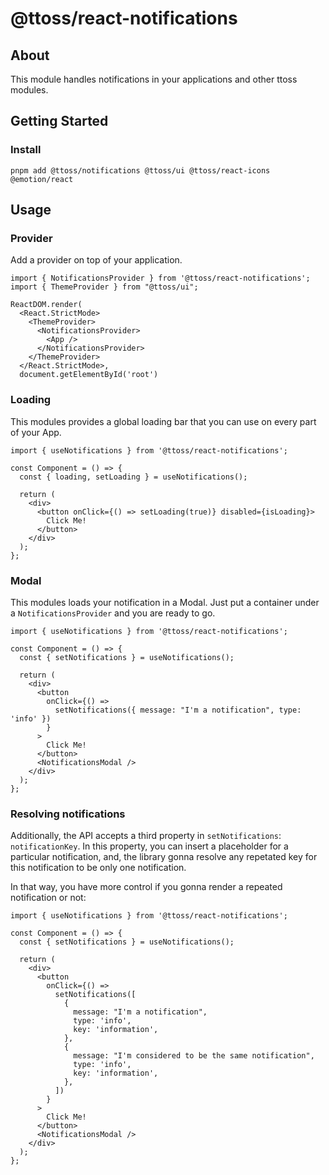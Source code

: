 # @ttoss/react-notifications

## About

This module handles notifications in your applications and other ttoss modules.

## Getting Started

### Install

```shell
pnpm add @ttoss/notifications @ttoss/ui @ttoss/react-icons @emotion/react
```

## Usage

### Provider

Add a provider on top of your application.

```tsx
import { NotificationsProvider } from '@ttoss/react-notifications';
import { ThemeProvider } from "@ttoss/ui";

ReactDOM.render(
  <React.StrictMode>
    <ThemeProvider>
      <NotificationsProvider>
        <App />
      </NotificationsProvider>
    </ThemeProvider>
  </React.StrictMode>,
  document.getElementById('root')
```

### Loading

This modules provides a global loading bar that you can use on every part of your App.

```tsx
import { useNotifications } from '@ttoss/react-notifications';

const Component = () => {
  const { loading, setLoading } = useNotifications();

  return (
    <div>
      <button onClick={() => setLoading(true)} disabled={isLoading}>
        Click Me!
      </button>
    </div>
  );
};
```

### Modal

This modules loads your notification in a Modal. Just put a container under a `NotificationsProvider` and you are ready to go.

```tsx
import { useNotifications } from '@ttoss/react-notifications';

const Component = () => {
  const { setNotifications } = useNotifications();

  return (
    <div>
      <button
        onClick={() =>
          setNotifications({ message: "I'm a notification", type: 'info' })
        }
      >
        Click Me!
      </button>
      <NotificationsModal />
    </div>
  );
};
```

### Resolving notifications

Additionally, the API accepts a third property in `setNotifications`: `notificationKey`.
In this property, you can insert a placeholder for a particular notification, and, the library gonna resolve any repetated key for this notification to be only one notification.

In that way, you have more control if you gonna render a repeated notification or not:

```tsx
import { useNotifications } from '@ttoss/react-notifications';

const Component = () => {
  const { setNotifications } = useNotifications();

  return (
    <div>
      <button
        onClick={() =>
          setNotifications([
            {
              message: "I'm a notification",
              type: 'info',
              key: 'information',
            },
            {
              message: "I'm considered to be the same notification",
              type: 'info',
              key: 'information',
            },
          ])
        }
      >
        Click Me!
      </button>
      <NotificationsModal />
    </div>
  );
};
```
